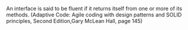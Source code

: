 
An interface is said to be fluent if it returns itself from one or more of its methods.
(Adaptive Code: Agile coding with design patterns and SOLID principles, Second Edition,Gary McLean Hall, page 145)

